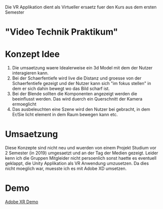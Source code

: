Die VR Applikation dient als Virtueller ersaetz fuer den Kurs aus dem ersten Semester
# "Video Technik Praktikum" 

# Konzept Idee
1. Die umsaetzung waere Idealerweise ein 3d Model mit dem der Nutzer interagieren kann.
1. Bei der Schaerfentiefe wird live die Distanz und groesse von der Schaerfentiefe gezeigt und der Nutzer kann sich "im fokus stellen" in dem er sich dahin bewegt wo das Bild scharf ist.
1. Bei der Blende sollten die Komponenten angezeigt werden die beeinflusst werden. Das wird duerch ein Querschnitt der Kamera ermoeglicht
1. Das ausbeleuchten eine Szene wird den Nutzer bei gebracht, in dem Er/Sie licht element in dem Raum bewegen kann
etc.

# Umsaetzung
Diese Konzepte sind nicht neu und wuerden von einem Projekt Studium vor 2 Semester (in 2019) umgesaetzt und an der Tag der Medien gezeigt. Leider kenn ich die Gruppen Mitgleider nicht persoenlich sonst haette es eventuell geklappt, die Unity Applikation als VR Anwendung umzusetzen.
Da dies nicht moeglich war, muesste ich es mit Adobe XD umsetzen.

# Demo

[Adobe XR Demo](https://app.draftxr.com/vr/vJWmHQ)
